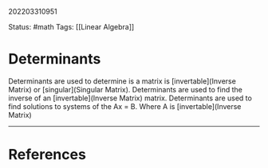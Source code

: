 202203310951

Status: #math
Tags: [[Linear Algebra]]


# Determinants


Determinants are used to determine is a matrix is [invertable](Inverse Matrix) or [singular](Singular Matrix).
Determinants are used to find the inverse of an [invertable](Inverse Matrix) matrix.
Determinants are used to find solutions to systems of the Ax = B. Where A is [invertable](Inverse Matrix)





---
# References

